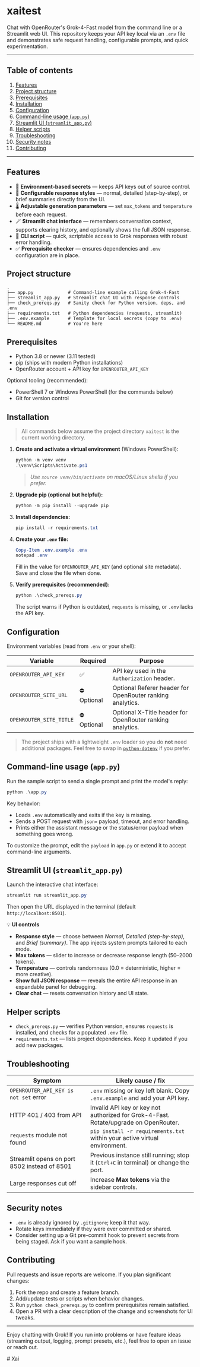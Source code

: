 # xaitest

Chat with OpenRouter's Grok-4-Fast model from the command line or a Streamlit web UI. This repository keeps your API key local via an `.env` file and demonstrates safe request handling, configurable prompts, and quick experimentation.

---

## Table of contents

1. [Features](#features)
2. [Project structure](#project-structure)
3. [Prerequisites](#prerequisites)
4. [Installation](#installation)
5. [Configuration](#configuration)
6. [Command-line usage (`app.py`)](#command-line-usage-apppy)
7. [Streamlit UI (`streamlit_app.py`)](#streamlit-ui-streamlit_apppy)
8. [Helper scripts](#helper-scripts)
9. [Troubleshooting](#troubleshooting)
10. [Security notes](#security-notes)
11. [Contributing](#contributing)

---

## Features

- 🔐 **Environment-based secrets** — keeps API keys out of source control.
- 🧠 **Configurable response styles** — normal, detailed (step-by-step), or brief summaries directly from the UI.
- 🌡️ **Adjustable generation parameters** — set `max_tokens` and `temperature` before each request.
- 🪄 **Streamlit chat interface** — remembers conversation context, supports clearing history, and optionally shows the full JSON response.
- 🧪 **CLI script** — quick, scriptable access to Grok responses with robust error handling.
- ✅ **Prerequisite checker** — ensures dependencies and `.env` configuration are in place.

## Project structure

```
.
├── app.py             # Command-line example calling Grok-4-Fast
├── streamlit_app.py   # Streamlit chat UI with response controls
├── check_prereqs.py   # Sanity check for Python version, deps, and .env
├── requirements.txt   # Python dependencies (requests, streamlit)
├── .env.example       # Template for local secrets (copy to .env)
└── README.md          # You're here
```

## Prerequisites

- Python 3.8 or newer (3.11 tested)
- pip (ships with modern Python installations)
- OpenRouter account + API key for `OPENROUTER_API_KEY`

Optional tooling (recommended):
- PowerShell 7 or Windows PowerShell (for the commands below)
- Git for version control

## Installation

> All commands below assume the project directory `xaitest` is the current working directory.

1. **Create and activate a virtual environment** (Windows PowerShell):

   ```powershell
   python -m venv venv
   .\venv\Scripts\Activate.ps1
   ```

   > *Use `source venv/bin/activate` on macOS/Linux shells if you prefer.*

2. **Upgrade pip (optional but helpful):**

   ```powershell
   python -m pip install --upgrade pip
   ```

3. **Install dependencies:**

   ```powershell
   pip install -r requirements.txt
   ```

4. **Create your `.env` file:**

   ```powershell
   Copy-Item .env.example .env
   notepad .env
   ```

   Fill in the value for `OPENROUTER_API_KEY` (and optional site metadata). Save and close the file when done.

5. **Verify prerequisites (recommended):**

   ```powershell
   python .\check_prereqs.py
   ```

   The script warns if Python is outdated, `requests` is missing, or `.env` lacks the API key.

## Configuration

Environment variables (read from `.env` or your shell):

| Variable                 | Required | Purpose                                                         |
|--------------------------|----------|-----------------------------------------------------------------|
| `OPENROUTER_API_KEY`     | ✅       | API key used in the `Authorization` header.                     |
| `OPENROUTER_SITE_URL`    | ⛔ Optional | Optional Referer header for OpenRouter ranking analytics.       |
| `OPENROUTER_SITE_TITLE`  | ⛔ Optional | Optional X-Title header for OpenRouter ranking analytics.       |

> The project ships with a lightweight `.env` loader so you do **not** need additional packages. Feel free to swap in [`python-dotenv`](https://pypi.org/project/python-dotenv/) if you prefer.

## Command-line usage (`app.py`)

Run the sample script to send a single prompt and print the model's reply:

```powershell
python .\app.py
```

Key behavior:

- Loads `.env` automatically and exits if the key is missing.
- Sends a POST request with `json=` payload, timeout, and error handling.
- Prints either the assistant message or the status/error payload when something goes wrong.

To customize the prompt, edit the `payload` in `app.py` or extend it to accept command-line arguments.

## Streamlit UI (`streamlit_app.py`)

Launch the interactive chat interface:

```powershell
streamlit run streamlit_app.py
```

Then open the URL displayed in the terminal (default `http://localhost:8501`).

💡 **UI controls**

- **Response style** — choose between *Normal*, *Detailed (step-by-step)*, and *Brief (summary)*. The app injects system prompts tailored to each mode.
- **Max tokens** — slider to increase or decrease response length (50–2000 tokens).
- **Temperature** — controls randomness (0.0 = deterministic, higher = more creative).
- **Show full JSON response** — reveals the entire API response in an expandable panel for debugging.
- **Clear chat** — resets conversation history and UI state.

## Helper scripts

- `check_prereqs.py` — verifies Python version, ensures `requests` is installed, and checks for a populated `.env` file.
- `requirements.txt` — lists project dependencies. Keep it updated if you add new packages.

## Troubleshooting

| Symptom                                      | Likely cause / fix                                                                 |
|----------------------------------------------|-------------------------------------------------------------------------------------|
| `OPENROUTER_API_KEY is not set` error        | `.env` missing or key left blank. Copy `.env.example` and add your API key.         |
| HTTP 401 / 403 from API                      | Invalid API key or key not authorized for Grok-4-Fast. Rotate/upgrade on OpenRouter.|
| `requests` module not found                  | `pip install -r requirements.txt` within your active virtual environment.          |
| Streamlit opens on port 8502 instead of 8501 | Previous instance still running; stop it (`Ctrl+C` in terminal) or change the port.|
| Large responses cut off                      | Increase **Max tokens** via the sidebar controls.                                   |

## Security notes

- `.env` is already ignored by `.gitignore`; keep it that way.
- Rotate keys immediately if they were ever committed or shared.
- Consider setting up a Git pre-commit hook to prevent secrets from being staged. Ask if you want a sample hook.

## Contributing

Pull requests and issue reports are welcome. If you plan significant changes:

1. Fork the repo and create a feature branch.
2. Add/update tests or scripts when behavior changes.
3. Run `python check_prereqs.py` to confirm prerequisites remain satisfied.
4. Open a PR with a clear description of the change and screenshots for UI tweaks.

---

Enjoy chatting with Grok! If you run into problems or have feature ideas (streaming output, logging, prompt presets, etc.), feel free to open an issue or reach out.

#   X a i  
 